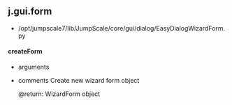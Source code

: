 ## j.gui.form

- /opt/jumpscale7/lib/JumpScale/core/gui/dialog/EasyDialogWizardForm.py

#### createForm 
- arguments
- comments
    Create new wizard form object
    
    @return: WizardForm object

